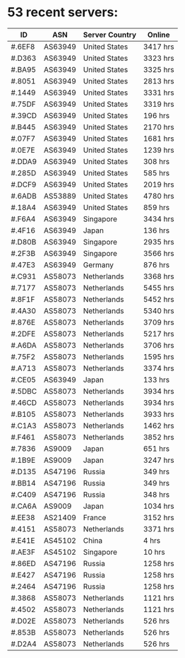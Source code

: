 # 53 recent servers:

| ID | ASN | Server Country | Online |
| ------ | ------ | ------ | ------ |
| #.6EF8 | AS63949 | United States | 3417 hrs |
| #.D363 | AS63949 | United States | 3323 hrs |
| #.BA95 | AS63949 | United States | 3325 hrs |
| #.8051 | AS63949 | United States | 2813 hrs |
| #.1449 | AS63949 | United States | 3331 hrs |
| #.75DF | AS63949 | United States | 3319 hrs |
| #.39CD | AS63949 | United States | 196 hrs |
| #.B445 | AS63949 | United States | 2170 hrs |
| #.07F7 | AS63949 | United States | 1681 hrs |
| #.0E7E | AS63949 | United States | 1239 hrs |
| #.DDA9 | AS63949 | United States | 308 hrs |
| #.285D | AS63949 | United States | 585 hrs |
| #.DCF9 | AS63949 | United States | 2019 hrs |
| #.6ADB | AS53889 | United States | 4780 hrs |
| #.18A4 | AS63949 | United States | 859 hrs |
| #.F6A4 | AS63949 | Singapore | 3434 hrs |
| #.4F16 | AS63949 | Japan | 136 hrs |
| #.D80B | AS63949 | Singapore | 2935 hrs |
| #.2F3B | AS63949 | Singapore | 3566 hrs |
| #.47E3 | AS63949 | Germany | 876 hrs |
| #.C931 | AS58073 | Netherlands | 3368 hrs |
| #.7177 | AS58073 | Netherlands | 5455 hrs |
| #.8F1F | AS58073 | Netherlands | 5452 hrs |
| #.4A30 | AS58073 | Netherlands | 5340 hrs |
| #.876E | AS58073 | Netherlands | 3709 hrs |
| #.2DFE | AS58073 | Netherlands | 5217 hrs |
| #.A6DA | AS58073 | Netherlands | 3706 hrs |
| #.75F2 | AS58073 | Netherlands | 1595 hrs |
| #.A713 | AS58073 | Netherlands | 3374 hrs |
| #.CE05 | AS63949 | Japan | 133 hrs |
| #.5DBC | AS58073 | Netherlands | 3934 hrs |
| #.46CD | AS58073 | Netherlands | 3934 hrs |
| #.B105 | AS58073 | Netherlands | 3933 hrs |
| #.C1A3 | AS58073 | Netherlands | 1462 hrs |
| #.F461 | AS58073 | Netherlands | 3852 hrs |
| #.7836 | AS9009 | Japan | 651 hrs |
| #.1B9E | AS9009 | Japan | 3247 hrs |
| #.D135 | AS47196 | Russia | 349 hrs |
| #.BB14 | AS47196 | Russia | 349 hrs |
| #.C409 | AS47196 | Russia | 348 hrs |
| #.CA6A | AS9009 | Japan | 1034 hrs |
| #.EE38 | AS21409 | France | 3152 hrs |
| #.4151 | AS58073 | Netherlands | 3371 hrs |
| #.E41E | AS45102 | China | 4 hrs |
| #.AE3F | AS45102 | Singapore | 10 hrs |
| #.86ED | AS47196 | Russia | 1258 hrs |
| #.E427 | AS47196 | Russia | 1258 hrs |
| #.2464 | AS47196 | Russia | 1258 hrs |
| #.3868 | AS58073 | Netherlands | 1121 hrs |
| #.4502 | AS58073 | Netherlands | 1121 hrs |
| #.D02E | AS58073 | Netherlands | 526 hrs |
| #.853B | AS58073 | Netherlands | 526 hrs |
| #.D2A4 | AS58073 | Netherlands | 526 hrs |

